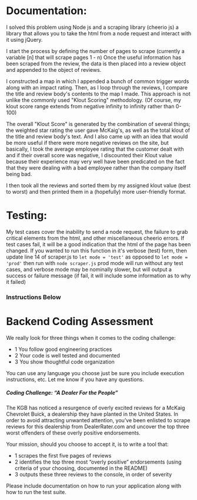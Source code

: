 
# Documentation:

I solved this problem using Node js and a scraping library (cheerio js) a library that allows you to take the html from a node request and interact with it using jQuery.

I start the process by defining the number of pages to scrape (currently a variable [n] that will scrape pages 1 - n) Once the useful information has been scraped from the review, the data is then placed into a review object and appended to the object of reviews. 

I constructed a map in which I appended a bunch of common trigger words along with an impact rating. Then, as I loop through the reviews, I compare the title and review body's contents to the map I made. This approach is not unlike the commonly used "Klout Scoring" methodology. (Of course, my klout score range extends from negative infinity to infinity rather than 0-100)

The overall "Klout Score" is generated by the combination of several things; the weighted star rating the user gave McKaig's, as well as the total klout of the title and review body's text. And I also came up with an idea that would be more useful if there were more negative reviews on the site, but basically, I took the average employee rating that the customer dealt with and if their overall score was negative, I discounted their Klout value because their experience may very well have been predicated on the fact that they were dealing with a bad employee rather than the company itself being bad. 

I then took all the reviews and sorted them by my assigned klout value (best to worst) and then printed them in a (hopefully) more user-friendly format.


# Testing:
My test cases cover the inability to send a node request, the failure to grab critical elements from the html, and other miscellaneous cheerio errors. If test cases fail, it will be a good indication that the html of the page has been changed. If you wanted to run this function in it's verbose (test) form, then update line 14 of scraper.js
to ``` let mode = 'test' ``` as opposed to ``` let mode = 'prod' ``` then run with ``` node scraper.js ``` prod mode will run without any test cases, and verbose mode may be nominally slower, but will output a success or failure message (if fail, it will include some information as to why it failed)




### Instructions Below







# Backend Coding Assessment

We really look for three things when it comes to the coding challenge: 

- 1 You follow good engineering practices
- 2 Your code is well tested and documented
- 3 You show thoughtful code organization

You can use any language you choose just be sure you include execution instructions, etc. Let me know if you have any questions.

##### Coding Challenge: “A Dealer For the People”

The KGB has noticed a resurgence of overly excited reviews for a McKaig Chevrolet Buick, a dealership they have planted in the United States. In order to avoid attracting unwanted attention, you’ve been enlisted to scrape reviews for this dealership from DealerRater.com and uncover the top three worst offenders of these overly positive endorsements.

Your mission, should you choose to accept it, is to write a tool that:

- 1 scrapes the first five pages of reviews
- 2 identifies the top three most “overly positive” endorsements (using criteria of your choosing, documented in the README)
- 3 outputs these three reviews to the console, in order of severity

Please include documentation on how to run your application along with how to run the test suite.

